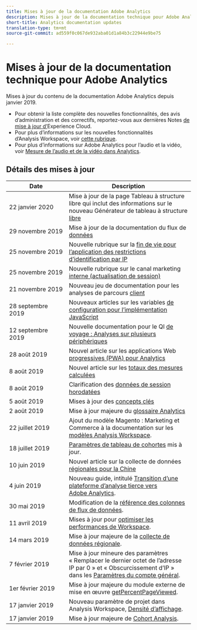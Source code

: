 ```yaml
---
title: Mises à jour de la documentation Adobe Analytics
description: Mises à jour de la documentation technique pour Adobe Analytics
short-title: Analytics documentation updates
translation-type: tm+mt
source-git-commit: ad559f0c067de932aba01d1a84b3c22944e9be75

---
```



# Mises à jour de la documentation technique pour Adobe Analytics

Mises à jour du contenu de la documentation Adobe Analytics depuis janvier 2019.

* Pour obtenir la liste complète des nouvelles fonctionnalités, des avis d’administration et des correctifs, reportez-vous aux dernières Notes [de mise à jour d’](https://marketing.adobe.com/resources/help/en_US/whatsnew/)Experience Cloud.
* Pour plus d’informations sur les nouvelles fonctionnalités d’Analysis Workspace, voir [cette rubrique](/help/analyze/analysis-workspace/new-features-in-analysis-workspace.md).
* Pour plus d’informations sur Adobe Analytics pour l’audio et la vidéo, voir [Mesure de l’audio et de la vidéo dans Analytics](https://docs.adobe.com/content/help/en/media-analytics/using/media-overview.html).

## Détails des mises à jour

| Date | Description |
|---|---|
| 22 janvier 2020 | Mise à jour de la page Tableau à structure libre qui inclut des informations sur le nouveau Générateur de tableau à structure [libre](/help/analyze/analysis-workspace/visualizations/freeform-table.md) |
| 29 novembre 2019 | Mise à jour de la documentation du flux de [données](/help/export/analytics-data-feed/data-feed-overview.md) |
| 25 novembre 2019 | Nouvelle rubrique sur la [fin de vie pour l’application des restrictions d’identification par IP](https://docs.adobe.com/content/help/en/analytics/admin/company-settings/login-restrictions-eol.html) |
| 25 novembre 2019 | Nouvelle rubrique sur le canal marketing [interne (actualisation de session)](https://docs.adobe.com/content/help/en/analytics/components/marketing-channels/session-refresh.html) |
| 21 novembre 2019 | Nouveau jeu de documentation pour les analyses de parcours [client](https://docs.adobe.com/content/help/en/analytics-platform/using/cja-landing.html) |
| 28 septembre 2019 | Nouveaux articles sur les variables [de configuration pour l’implémentation JavaScript](https://docs.adobe.com/content/help/en/analytics/implementation/javascript-implementation/variables-analytics-reporting/configuration-variables.html) |
| 12 septembre 2019 | Nouvelle documentation pour le QI [de voyage : Analyses sur plusieurs périphériques](https://docs.adobe.com/content/help/en/analytics/components/cda/cda-home.html) |
| 28 août 2019 | Nouvel article sur les applications Web [progressives (PWA) pour Analytics](https://docs.adobe.com/content/help/en/analytics/analyze/pwa/pwa.html) |
| 8 août 2019 | Nouvel article sur les [totaux des mesures calculées](/help/components/c-calcmetrics/cm-totals.md) |
| 8 août 2019 | Clarification des [données de session horodatées](/help/admin/admin/timestamp-optional.md) |
| 5 août 2019 | Mises à jour des [concepts clés](/help/analyze/reports-analytics/key-concepts.md) |
| 2 août 2019 | Mise à jour majeure du [glossaire Analytics](/help/technotes/terms.md) |
| 22 juillet 2019 | Ajout du modèle Magento : Marketing et Commerce à la documentation sur les [modèles Analysis Workspace](/help/analyze/analysis-workspace/build-workspace-project/starter-projects.md). |
| 18 juillet 2019 | [Paramètres de tableau de cohortes](/help/analyze/analysis-workspace/visualizations/cohort-table/t-cohort.md) mis à jour. |
| 10 juin 2019 | Nouvel article sur la collecte de données [régionales pour la Chine](https://docs.adobe.com/content/help/en/analytics/technotes/rdc/rdc-china.html) |
| 4 juin 2019 | Nouveau guide, intitulé [Transition d’une plateforme d’analyse tierce vers Adobe Analytics](/help/technotes/ga-to-aa/home.md). |
| 30 mai 2019 | Modification de la [référence des colonnes de flux de données](/help/export/analytics-data-feed/c-df-contents/datafeeds-reference.md). |
| 11 avril 2019 | Mises à jour pour [optimiser les performances de Workspace](/help/analyze/analysis-workspace/optimizing-performance.md). |
| 14 mars 2019 | Mise à jour majeure de la [collecte de données régionale](/help/technotes/rdc/regional-data-collection.md). |
| 7 février 2019 | Mise à jour mineure des paramètres « Remplacer le dernier octet de l’adresse IP par 0 » et « Obscurcissement d’IP » dans les [Paramètres du compte général](/help/admin/admin/general-acct-settings-admin.md). |
| 1er février 2019 | Mise à jour majeure du module externe de mise en œuvre [getPercentPageViewed](/help/implement/js-implementation/plugins/getpercentpageviewed.md). |
| 17 janvier 2019 | Nouveau paramètre de projet dans Analysis Workspace, [Densité d’affichage](/help/analyze/analysis-workspace/build-workspace-project/view-density.md). |
| 17 janvier 2019 | Mise à jour majeure de [Cohort Analysis](/help/analyze/analysis-workspace/visualizations/cohort-table/cohort-analysis.md). |
